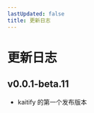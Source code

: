 ```yaml
---
lastUpdated: false
title: 更新日志
---
```


# 更新日志

## v0.0.1-beta.11 <Badge type="tip" text='2024.12.03' />

- kaitify 的第一个发布版本
